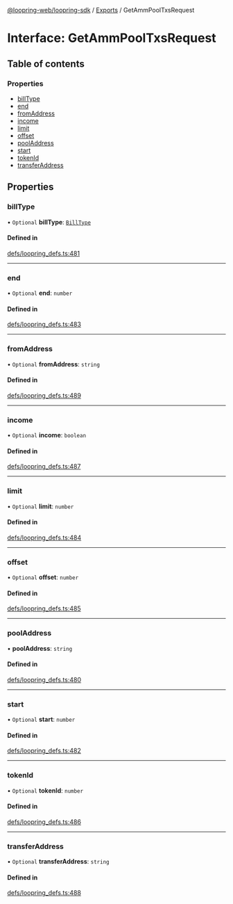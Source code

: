 [@loopring-web/loopring-sdk](../README.md) / [Exports](../modules.md) / GetAmmPoolTxsRequest

# Interface: GetAmmPoolTxsRequest

## Table of contents

### Properties

- [billType](GetAmmPoolTxsRequest.md#billtype)
- [end](GetAmmPoolTxsRequest.md#end)
- [fromAddress](GetAmmPoolTxsRequest.md#fromaddress)
- [income](GetAmmPoolTxsRequest.md#income)
- [limit](GetAmmPoolTxsRequest.md#limit)
- [offset](GetAmmPoolTxsRequest.md#offset)
- [poolAddress](GetAmmPoolTxsRequest.md#pooladdress)
- [start](GetAmmPoolTxsRequest.md#start)
- [tokenId](GetAmmPoolTxsRequest.md#tokenid)
- [transferAddress](GetAmmPoolTxsRequest.md#transferaddress)

## Properties

### billType

• `Optional` **billType**: [`BillType`](../enums/BillType.md)

#### Defined in

[defs/loopring_defs.ts:481](https://github.com/Loopring/loopring_sdk/blob/1830d54/src/defs/loopring_defs.ts#L481)

___

### end

• `Optional` **end**: `number`

#### Defined in

[defs/loopring_defs.ts:483](https://github.com/Loopring/loopring_sdk/blob/1830d54/src/defs/loopring_defs.ts#L483)

___

### fromAddress

• `Optional` **fromAddress**: `string`

#### Defined in

[defs/loopring_defs.ts:489](https://github.com/Loopring/loopring_sdk/blob/1830d54/src/defs/loopring_defs.ts#L489)

___

### income

• `Optional` **income**: `boolean`

#### Defined in

[defs/loopring_defs.ts:487](https://github.com/Loopring/loopring_sdk/blob/1830d54/src/defs/loopring_defs.ts#L487)

___

### limit

• `Optional` **limit**: `number`

#### Defined in

[defs/loopring_defs.ts:484](https://github.com/Loopring/loopring_sdk/blob/1830d54/src/defs/loopring_defs.ts#L484)

___

### offset

• `Optional` **offset**: `number`

#### Defined in

[defs/loopring_defs.ts:485](https://github.com/Loopring/loopring_sdk/blob/1830d54/src/defs/loopring_defs.ts#L485)

___

### poolAddress

• **poolAddress**: `string`

#### Defined in

[defs/loopring_defs.ts:480](https://github.com/Loopring/loopring_sdk/blob/1830d54/src/defs/loopring_defs.ts#L480)

___

### start

• `Optional` **start**: `number`

#### Defined in

[defs/loopring_defs.ts:482](https://github.com/Loopring/loopring_sdk/blob/1830d54/src/defs/loopring_defs.ts#L482)

___

### tokenId

• `Optional` **tokenId**: `number`

#### Defined in

[defs/loopring_defs.ts:486](https://github.com/Loopring/loopring_sdk/blob/1830d54/src/defs/loopring_defs.ts#L486)

___

### transferAddress

• `Optional` **transferAddress**: `string`

#### Defined in

[defs/loopring_defs.ts:488](https://github.com/Loopring/loopring_sdk/blob/1830d54/src/defs/loopring_defs.ts#L488)
